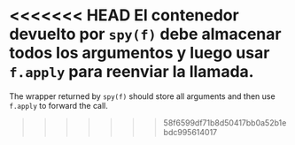 <<<<<<< HEAD
El contenedor devuelto por `spy(f)` debe almacenar todos los argumentos y luego usar `f.apply` para reenviar la llamada.
=======
The wrapper returned by `spy(f)` should store all arguments and then use `f.apply` to forward the call.
>>>>>>> 58f6599df71b8d50417bb0a52b1ebdc995614017
